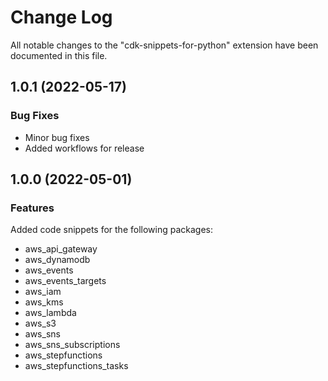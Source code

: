# Change Log

All notable changes to the "cdk-snippets-for-python" extension have been documented in this file.

## 1.0.1 (2022-05-17)

### Bug Fixes
* Minor bug fixes
* Added workflows for release

## 1.0.0 (2022-05-01)

### Features

Added code snippets for the following packages:
* aws_api_gateway
* aws_dynamodb
* aws_events
* aws_events_targets
* aws_iam
* aws_kms
* aws_lambda
* aws_s3
* aws_sns
* aws_sns_subscriptions
* aws_stepfunctions
* aws_stepfunctions_tasks